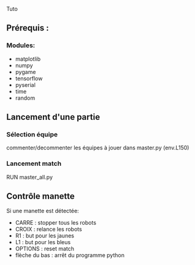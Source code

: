Tuto
## Prérequis :
### Modules:  
* matplotlib
* numpy
* pygame
* tensorflow
* pyserial
* time
* random

## Lancement d'une partie
### Sélection équipe
commenter/decommenter les équipes à jouer dans master.py (env.L150)

### Lancement match
RUN  master_all.py


## Contrôle manette
Si une manette est détectée:
* CARRE : stopper tous les robots
* CROIX : relance les robots
* R1 : but pour les jaunes
* L1 : but pour les bleus
* OPTIONS : reset match
* flèche du bas : arrêt du programme python
